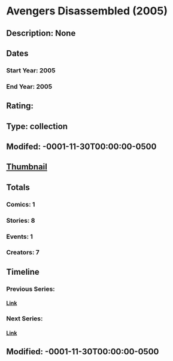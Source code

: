 # Avengers Disassembled (2005)
## Description: None
## Dates
### Start Year: 2005
### End Year: 2005
## Rating: 
## Type: collection
## Modifed: -0001-11-30T00:00:00-0500
## [Thumbnail](http://i.annihil.us/u/prod/marvel/i/mg/9/f0/4bc64c9b8a794.jpg)
## Totals
### Comics: 1
### Stories: 8
### Events: 1
### Creators: 7
## Timeline
### Previous Series: 
#### [Link]()
### Next Series: 
#### [Link]()
## Modified: -0001-11-30T00:00:00-0500